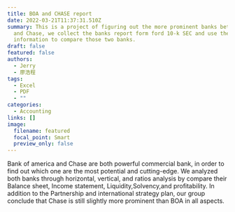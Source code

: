 ```yaml
---
title: BOA and CHASE report
date: 2022-03-21T11:37:31.510Z
summary: This is a project of figuring out the more prominent banks between BOA
  and Chase, we collect the banks report form ford 10-k SEC and use the data and
  information to compare those two banks.
draft: false
featured: false
authors:
  - Jerry
  - 廖浩程
tags:
  - Excel
  - PDF
  - ""
categories:
  - Accounting
links: []
image:
  filename: featured
  focal_point: Smart
  preview_only: false
---
```

<!--StartFragment-->

Bank of america and Chase are both powerful commercial bank, in order to find out which one are the most potential and cutting-edge. We analyzed both banks through horizontal, vertical, and ratios analysis by compare their Balance sheet, Income statement, Liquidity,Solvency,and profitability. In addition to the Partnership and international strategy plan, our group conclude that Chase is still slightly more prominent than BOA in all aspects.

<!--EndFragment-->